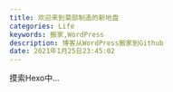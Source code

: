 ```yaml
---
title: 欢迎来到菊部制造的新地盘
categories: Life
keywords: 搬家,WordPress
description: 博客从WordPress搬家到Github
date: 2021年1月25日23:45:02
---
```


摸索Hexo中...

